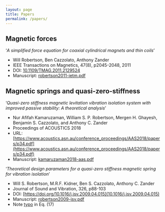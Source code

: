 ```yaml
---
layout: page
title: Papers
permalink: /papers/
---
```


## Magnetic forces

‘*A simplified force equation for coaxial cylindrical magnets and thin coils*’
  * Will Robertson, Ben Cazzolato, Anthony Zander
  * IEEE Transactions on Magnetics, 47(8), p2045-2048, 2011
  * DOI: [10.1109/TMAG.2011.2129524](https://doi.org/10.1109/TMAG.2011.2129524)
  * Manuscript: [robertson2011-ietm.pdf](papers/robertson2011-ietm.pdf)


## Magnetic springs and quasi-zero-stiffness

‘*Quasi-zero stiffness magnetic levitation vibration isolation system with improved passive stability: A theoretical analysis*’
  * Nur Afifah Kamaruzaman, William S. P. Robertson, Mergen H. Ghayesh, Benjamin S. Cazzolato, and Anthony C. Zander
  * Proceedings of ACOUSTICS 2018
  * URL: [https://www.acoustics.asn.au/conference_proceedings/AAS2018/papers/p34.pdf](https://www.acoustics.asn.au/conference_proceedings/AAS2018/papers/p34.pdf)
  * Manuscript: [kamaruzaman2018-aas.pdf](papers/kamaruzaman2018-aas.pdf)

‘*Theoretical design parameters for a quasi-zero stiffness magnetic spring for vibration isolation*’
  * Will S. Robertson, M.R.F. Kidner, Ben S. Cazzolato, Anthony C. Zander
  * Journal of Sound and Vibration, 326, p88-103
  * DOI: [https://doi.org/10.1016/j.jsv.2009.04.015](10.1016/j.jsv.2009.04.015)
  * Manuscript: [robertson2009-jsv.pdf](papers/robertson2009-jsv.pdf)
  * Note [typo](https://doi.org/10.1016/j.jsv.2010.08.036) in Eq. (17)
